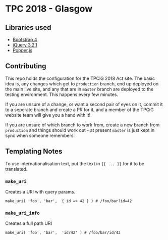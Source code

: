 # TPC 2018 - Glasgow

## Libraries used

* [Bootstrap 4][bootstrap]
* [jQuery 3.2.1][jquery]
* [Popper.js][popper-js]

[bootstrap]: http://getbootstrap.com/ "Bootstrap Homepage"
[jquery]: https://jquery.com/ "jQuery Homepage"
[popper-js]: https://popper.js.org/ "Popper.js Homepage"

## Contributing

This repo holds the configuration for the TPCiG 2018 Act site. The basic idea is, any changes which get to `production` branch, end up deployed on the main live site, and any that are in `master` branch are deployed to the testing environment. This happens every few minutes.

If you are unsure of a change, or want a second pair of eyes on it, commit it to a seperate branch and create a PR for it, and a member of the TPCiG website team will give you a hand with it!

If you are unsure of which branch to work from, create a new branch from `production` and things should work out - at present `master` is just kept in sync when someone remembers.

## Templating Notes

To use internationalisation text, put the text in `{{ ... }}` for it to be translated.

### `make_uri`

Creates a URI with query params.

```
make_uri( 'foo', 'bar',  { id => 42 } ) # /foo/bar?id=42
```

### `make_uri_info`

Creates a full path URI

```
make_uri( 'foo', 'bar',  'id/42' ) # /foo/bar/id/42
```

